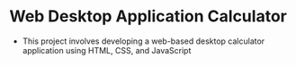 # Web Desktop Application Calculator
- This project involves developing a web-based desktop calculator application using HTML, CSS, and JavaScript
